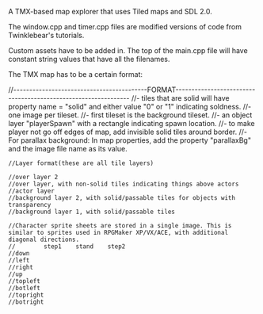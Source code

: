 A TMX-based map explorer that uses Tiled maps and SDL 2.0.

The window.cpp and timer.cpp files are modified versions of code from Twinklebear's tutorials.

Custom assets have to be added in. The top of the main.cpp file will have constant string values that have all the filenames.

The TMX map has to be a certain format:

//------------------------------------------FORMAT---------------------------------------------------------------
	//- tiles that are solid will have property name = "solid" and either value "0" or "1" indicating soldness.
	//- one image per tileset.
	//- first tileset is the background tileset.
	//- an object layer "playerSpawn" with a rectangle indicating spawn location.
	//- to make player not go off edges of map, add invisible solid tiles around border.
	//- For parallax background: In map properties, add the property "parallaxBg" and the image file name as its value.

	//Layer format(these are all tile layers)

	//over layer 2
	//over layer, with non-solid tiles indicating things above actors
	//actor layer
	//background layer 2, with solid/passable tiles for objects with transparency
	//background layer 1, with solid/passable tiles

	//Character sprite sheets are stored in a single image. This is similar to sprites used in RPGMaker XP/VX/ACE, with additional diagonal directions.
	//		  step1    stand    step2
	//down
	//left
	//right
	//up
	//topleft
	//botleft
	//topright
	//botright
